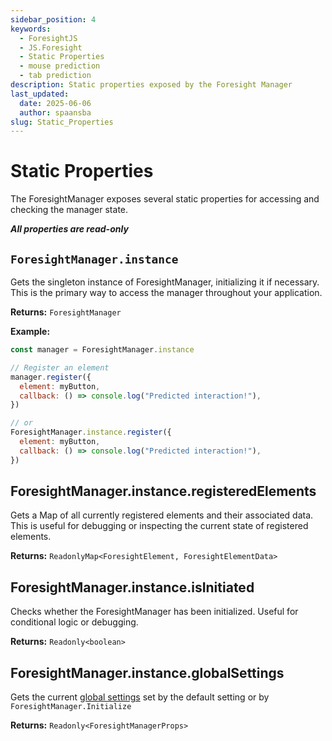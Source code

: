 ```yaml
---
sidebar_position: 4
keywords:
  - ForesightJS
  - JS.Foresight
  - Static Properties
  - mouse prediction
  - tab prediction
description: Static properties exposed by the Foresight Manager
last_updated:
  date: 2025-06-06
  author: spaansba
slug: Static_Properties
---
```


# Static Properties

The ForesightManager exposes several static properties for accessing and checking the manager state.

**_All properties are read-only_**

## `ForesightManager.instance`

Gets the singleton instance of ForesightManager, initializing it if necessary. This is the primary way to access the manager throughout your application.

**Returns:** `ForesightManager`

**Example:**

```javascript
const manager = ForesightManager.instance

// Register an element
manager.register({
  element: myButton,
  callback: () => console.log("Predicted interaction!"),
})

// or
ForesightManager.instance.register({
  element: myButton,
  callback: () => console.log("Predicted interaction!"),
})
```

## ForesightManager.instance.registeredElements

Gets a Map of all currently registered elements and their associated data. This is useful for debugging or inspecting the current state of registered elements.

**Returns:** `ReadonlyMap<ForesightElement, ForesightElementData>`

## ForesightManager.instance.isInitiated

Checks whether the ForesightManager has been initialized. Useful for conditional logic or debugging.

**Returns:** `Readonly<boolean>`

## ForesightManager.instance.globalSettings

Gets the current [global settings](/docs/getting_started/config#global-configuration) set by the default setting or by `ForesightManager.Initialize`

**Returns:** `Readonly<ForesightManagerProps>`
